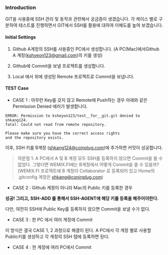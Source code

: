 ### Introduction

GIT을 사용중에 SSH 관리 및 동작과 관련해서 궁금증이 생겼습니다.
각 케이스 별로 구분하여 테스트를 진행하면서 GIT에서 SSH를 활용에 대하여 이해도를 높여 보겠습니다.

#### Initial Settings

1. Github A계정의 SSH를 사용중인 PC에서 생성합니다. (A PC(Mac)에서Github A 계정(kshyeon123@gmail.com)의 키를 생성)

2. Github에 Commit을 보낼 프로젝트를 생성합니다.

3. Local 에서 위에 생성된 Remote 프로젝트로 Commit을 보냅니다.

#### TEST Case

- CASE 1 : 아무런 Key를 갖지 않고 Remote에 Push하는 경우 아래와 같은 Permission Denied 에러가 발생합니다.

```
ERROR: Permission to ksheyon123/test__for__git.git denied to shkang124.
fatal: Could not read from remote repository.

Please make sure you have the correct access rights
and the repository exists.
```

이후, SSH 키를 B계정 (shkang124@coinplug.com)에 추가하면 커밋이 성공합니다.

> 의문점 1: A PC에서 A 및 B 계정 모두 SSH를 등록하지 않으면 Commit을 쏠 수 없었다. 그렇다면 WEMIX.FI에는 B계정에서 어떻게 Commit을 쏠 수 있을까? (WEMIX.FI 프로젝트에 B 계정이 Collaborator 로 등록되어 있고 Home의 .gitconfig 계정은 shkang@coninplug.com)

- CASE 2 : Github 계정이 아니라 Mac의 Public 키를 등록한 경우

**성공! 그리고, SSH-ADD 를 통해서 SSH-AGENT에 해당 키를 등록을 해주어야한다.**

다만, 여전히 SSH에 Public Key를 등록하지 않으면 Commit을 보낼 수가 없다.

- CASE 3 : 한 PC 에서 여러 계정에 Commit

이 방식은 결국 CASE 1, 2 과정으로 해결이 된다. A PC에서 각 계정 별로 사용할 Public키를 생성하고 각 계정의 SSH 탭에 등록하면 된다.

- CASE 4 : 한 계정에 여러 PC에서 Commit
